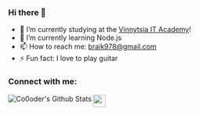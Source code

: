 ### Hi there 👋

- 🔭 I’m currently studying at the [Vinnytsia IT Academy][intita]!
- 🌱 I’m currently learning Node.js
- 📫 How to reach me: braik978@gmail.com
- ⚡ Fun fact: I love to play guitar

### Connect with me:
<img width="26px" src="https://image.flaticon.com/icons/svg/174/174857.svg">
<img
    align = "left"
    alt="Co0oder's Github Stats"
    src="https://github-stats.vercel.app/api?username=Co0oder&show_icons=true&hide_border=true"
/>
<br />
<br />

[intita]: https://intita.com
[linkedin]: https://www.linkedin.com/in/bohdan-puhach-3000ab1a4/
[facebook]: https://www.facebook.com/bogdan.pugach.37/
[instagram]: https://www.instagram.com/bogdan.pugach/

<!--
**Co0oder/Co0oder** is a ✨ _special_ ✨ repository because its `README.md` (this file) appears on your GitHub profile.

Here are some ideas to get you started:

- 🔭 I’m currently studying at the Vinnytsia IT Academy
- 🌱 I’m currently learning Node.js
- 📫 How to reach me: braik978@gmail.com
- ⚡ Fun fact: I love to play guitar
-->
